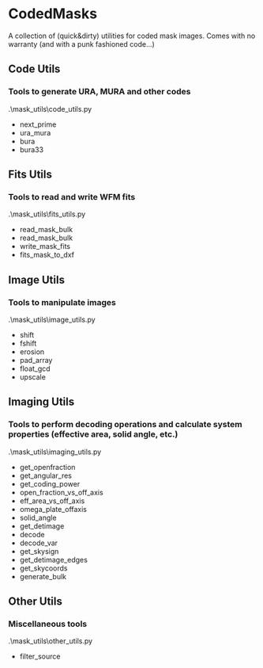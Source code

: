 # CodedMasks
A collection of (quick&dirty) utilities for coded mask images.
Comes with no warranty (and with a punk fashioned code...)

## Code Utils
### Tools to generate URA, MURA and other codes
.\mask_utils\code_utils.py
- next_prime
- ura_mura
- bura
- bura33
## Fits Utils
### Tools to read and write WFM fits
.\mask_utils\fits_utils.py
- read_mask_bulk
- read_mask_bulk
- write_mask_fits
- fits_mask_to_dxf
## Image Utils
### Tools to manipulate images
.\mask_utils\image_utils.py
- shift
- fshift
- erosion
- pad_array
- float_gcd
- upscale
## Imaging Utils
### Tools to perform decoding operations and calculate system properties (effective area, solid angle, etc.)
.\mask_utils\imaging_utils.py
- get_openfraction
- get_angular_res
- get_coding_power
- open_fraction_vs_off_axis
- eff_area_vs_off_axis
- omega_plate_offaxis
- solid_angle
- get_detimage
- decode
- decode_var
- get_skysign
- get_detimage_edges
- get_skycoords
- generate_bulk
## Other Utils
### Miscellaneous tools
.\mask_utils\other_utils.py
- filter_source
